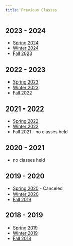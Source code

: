 ```yaml
---
title: Previous Classes
---
```

## 2023 - 2024

- [Spring 2024](/quarters/spring-2024-classes.html)
- [Winter 2024](/quarters/winter-2024-classes.html)
- [Fall 2023](/quarters/fall-2023-classes.html)

## 2022 - 2023

- [Spring 2023](/quarters/spring-2023-classes.html)
- [Winter 2023](/quarters/winter-2023-classes.html)
- [Fall 2022](/quarters/fall-2022-classes.html)

## 2021 - 2022

- [Spring 2022](/quarters/spring-2022-classes.html)
- [Winter 2022](/quarters/winter-2022-classes.html)
- Fall 2021 - no classes held

## 2020 - 2021

- no classes held

## 2019 - 2020

- [Spring 2020](/quarters/spring-2020-classes.html) - Canceled
- [Winter 2020](/quarters/winter-2020-classes.html)
- [Fall 2019](/quarters/fall-2019-classes.html)

## 2018 - 2019

- [Spring 2019](/quarters/spring-2024-classes.html)
- [Winter 2019](/quarters/winter-2024-classes.html)
- [Fall 2018](/quarters/fall-2023-classes.html)
